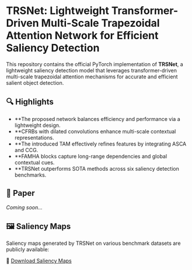 # TRSNet: Lightweight Transformer-Driven Multi-Scale Trapezoidal Attention Network for Efficient Saliency Detection

This repository contains the official PyTorch implementation of **TRSNet**, a lightweight saliency detection model that leverages transformer-driven multi-scale trapezoidal attention mechanisms for accurate and efficient salient object detection.

## 🔍 Highlights
- **The proposed network balances efficiency and performance via a lightweight design.
- **CFRBs with dilated convolutions enhance multi-scale contextual representations.
- **The introduced TAM effectively refines features by integrating ASCA and CCG.
- **FAMHA blocks capture long-range dependencies and global contextual cues.
- **TRSNet outperforms SOTA methods across six saliency detection benchmarks.

## 📄 Paper
*Coming soon...*

## 🖼️ Saliency Maps
Saliency maps generated by TRSNet on various benchmark datasets are publicly available:

📌 [Download Saliency Maps](https://drive.google.com/file/d/1kYy_5TPy5ao1DBRtwXGTQs3PagDOeJts/view?usp=sharing)

